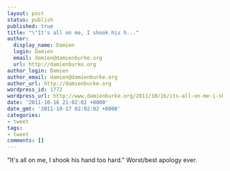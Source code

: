 ```yaml
---
layout: post
status: publish
published: true
title: "\"It's all on me, I shook his h..."
author:
  display_name: Damien
  login: Damien
  email: damien@damienburke.org
  url: http://damienburke.org
author_login: Damien
author_email: damien@damienburke.org
author_url: http://damienburke.org
wordpress_id: 1772
wordpress_url: http://www.damienburke.org/2011/10/16/its-all-on-me-i-shook-his-h/
date: '2011-10-16 21:02:02 +0000'
date_gmt: '2011-10-17 02:02:02 +0000'
categories:
- tweet
tags:
- tweet
comments: []
---
```

<p>"It's all on me, I shook his hand too hard." Worst&#47;best apology ever.</p>
